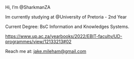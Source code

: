 Hi, I’m @SharkmanZA

Im currently studying at @University of Pretoria - 2nd Year

Current Degree: BsC Information and Knowledges Systems. 

https://www.up.ac.za/yearbooks/2022/EBIT-faculty/UD-programmes/view/12133213#02

Reach me at: jake.mileham@gmail.com

<!---
SharkmanZA/SharkmanZA is a ✨ special ✨ repository because its `README.md` (this file) appears on your GitHub profile.
You can click the Preview link to take a look at your changes.
--->
